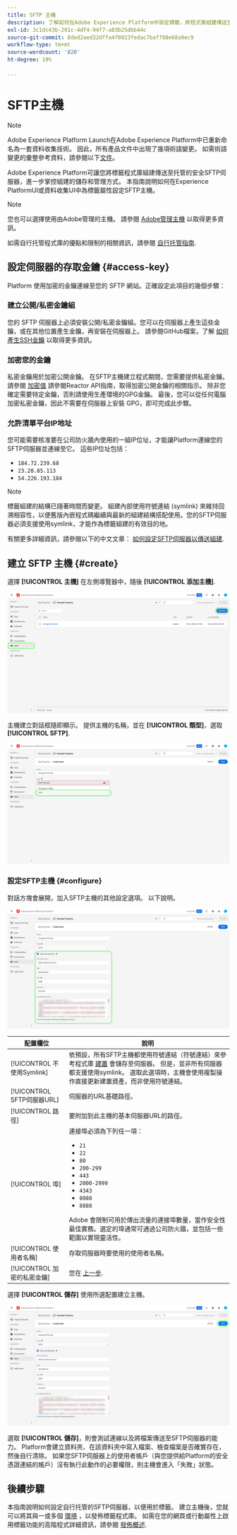 ```yaml
---
title: SFTP 主機
description: 了解如何在Adobe Experience Platform中設定標籤，將程式庫組建傳送至安全、自行托管的SFTP伺服器。
exl-id: 3c1dc43b-291c-4df4-94f7-a03b25dbb44c
source-git-commit: 8ded2aed32dffa4f0923fedac7baf798e68a9ec9
workflow-type: tm+mt
source-wordcount: '820'
ht-degree: 19%

---
```


# SFTP主機

>[!NOTE]
>
>Adobe Experience Platform Launch在Adobe Experience Platform中已重新命名為一套資料收集技術。 因此，所有產品文件中出現了幾項術語變更。 如需術語變更的彙整參考資料，請參閱以下[文件](../../../term-updates.md)。

Adobe Experience Platform可讓您將標籤程式庫組建傳送至托管的安全SFTP伺服器，進一步掌控組建的儲存和管理方式。 本指南說明如何在Experience PlatformUI或資料收集UI中為標籤屬性設定SFTP主機。

>[!NOTE]
>
>您也可以選擇使用由Adobe管理的主機。 請參閱 [Adobe管理主機](./managed-by-adobe-host.md) 以取得更多資訊。
>
>如需自行托管程式庫的優點和限制的相關資訊，請參閱 [自行托管指南](./self-hosting-libraries.md).

## 設定伺服器的存取金鑰 {#access-key}

Platform 使用加密的金鑰連線至您的 SFTP 網站。正確設定此項目的幾個步驟：

### 建立公開/私密金鑰組

您的 SFTP 伺服器上必須安裝公開/私密金鑰組。您可以在伺服器上產生這些金鑰，或在其他位置產生金鑰，再安裝在伺服器上。 請參閱GitHub檔案，了解 [如何產生SSH金鑰](https://help.github.com/articles/generating-a-new-ssh-key-and-adding-it-to-the-ssh-agent/#generating-a-new-ssh-key) 以取得更多資訊。

### 加密您的金鑰

私密金鑰用於加密公開金鑰。 在SFTP主機建立程式期間，您需要提供私密金鑰。 請參閱 [加密值](../../../api/guides/encrypting-values.md) 請參閱Reactor API指南，取得加密公開金鑰的相關指示。 除非您確定需要特定金鑰，否則請使用生產環境的GPG金鑰。 最後，您可以從任何電腦加密私密金鑰，因此不需要在伺服器上安裝 GPG，即可完成此步驟。

### 允許清單平台IP地址

您可能需要核准要在公司防火牆內使用的一組IP位址，才能讓Platform連線您的SFTP伺服器並連線至它。 這些IP位址包括：

* `184.72.239.68`
* `23.20.85.113`
* `54.226.193.184`

>[!NOTE]
>
>標籤組建的結構已隨著時間而變更。 組建內部使用符號連結 (symlink) 來維持回溯相容性，以便舊版內嵌程式碼繼續與最新的組建結構搭配使用。您的SFTP伺服器必須支援使用symlink，才能作為標籤組建的有效目的地。

有關更多詳細資訊，請參閱以下的中文文章： [如何設定SFTP伺服器以傳送組建](https://medium.com/launch-by-adobe/configuring-an-sftp-server-for-use-with-adobe-launch-bc626027e5a6).

## 建立 SFTP 主機 {#create}

選擇 **[!UICONTROL 主機]** 在左側導覽器中，隨後 **[!UICONTROL 添加主機]**.

![在UI中顯示「新增主機」按鈕的影像](../../../images/ui/publishing/sftp-hosts/add-host-button.png)

主機建立對話框隨即顯示。 提供主機的名稱，並在 **[!UICONTROL 類型]**，選取 **[!UICONTROL SFTP]**.

![顯示所選SFTP托管選項的影像](../../../images/ui/publishing/sftp-hosts/select-sftp.png)

### 設定SFTP主機 {#configure}

對話方塊會展開，加入SFTP主機的其他設定選項。 以下說明。

![顯示SFTP主機連線所需詳細資訊的影像](../../../images/ui/publishing/sftp-hosts/host-details.png)

| 配置欄位 | 說明 |
| --- | --- |
| [!UICONTROL 不使用Symlink] | 依預設，所有SFTP主機都使用符號連結（符號連結）來參考程式庫 [建置](../builds.md) 會儲存至伺服器。 但是，並非所有伺服器都支援使用symlink。 選取此選項時，主機會使用複製操作直接更新建置資產，而非使用符號連結。 |
| [!UICONTROL SFTP伺服器URL] | 伺服器的URL基礎路徑。 |
| [!UICONTROL 路徑] | 要附加到此主機的基本伺服器URL的路徑。 |
| [!UICONTROL 埠] | 連接埠必須為下列任一項：<ul><li>`21`</li><li>`22`</li><li>`80`</li><li>`200-299`</li><li>`443`</li><li>`2000-2999`</li><li>`4343`</li><li>`8080`</li><li>`8888`</li></ul>Adobe 會限制可用於傳出流量的連接埠數量，當作安全性最佳實務。選定的埠通常可通過公司防火牆，並包括一些範圍以實現靈活性。 |
| [!UICONTROL 使用者名稱] | 存取伺服器時要使用的使用者名稱。 |
| [!UICONTROL 加密的私密金鑰] | 您在 [上一步](#access-key). |

選擇 **[!UICONTROL 儲存]** 使用所選配置建立主機。

![顯示正在儲存的SFTP主機的影像](../../../images/ui/publishing/sftp-hosts/save-host.png)

選取 **[!UICONTROL 儲存]**，則會測試連線以及將檔案傳送至SFTP伺服器的能力。 Platform會建立資料夾、在該資料夾中寫入檔案、檢查檔案是否確實存在，然後自行清除。 如果您SFTP伺服器上的使用者帳戶（與您提供給Platform的安全憑證連結的帳戶）沒有執行此動作的必要權限，則主機會進入「失敗」狀態。

## 後續步驟

本指南說明如何設定自行托管的SFTP伺服器，以便用於標籤。 建立主機後，您就可以將其與一或多個 [環境](../environments.md) ，以發佈標籤程式庫。 如需在您的網頁或行動屬性上啟用標籤功能的高階程式詳細資訊，請參閱 [發佈概述](../overview.md).
